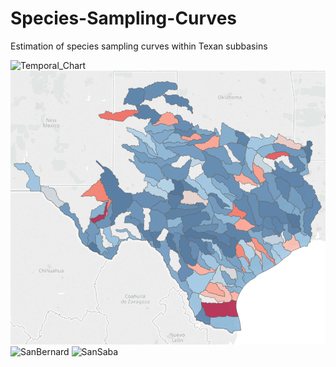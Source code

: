 # Species-Sampling-Curves
Estimation of species sampling curves within Texan subbasins

![Temporal_Chart](/images/temp.jpg)
![StateWide_Basins](/images/statewide.png)
![SanBernard](/images/less_basin.png)
![SanSaba](/images/max_basin/png)
